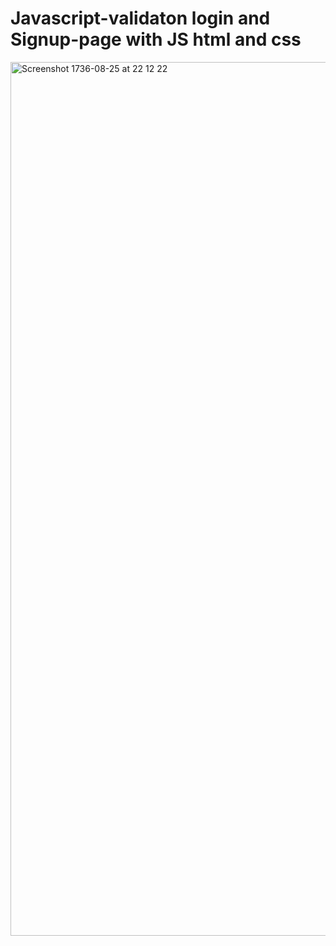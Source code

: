 # Javascript-validaton login and Signup-page with JS html and css

<img width="1398" alt="Screenshot 1736-08-25 at 22 12 22" src="https://user-images.githubusercontent.com/39826329/80924785-42dd6e80-8d8b-11ea-9e88-577d6e0b5053.png">
